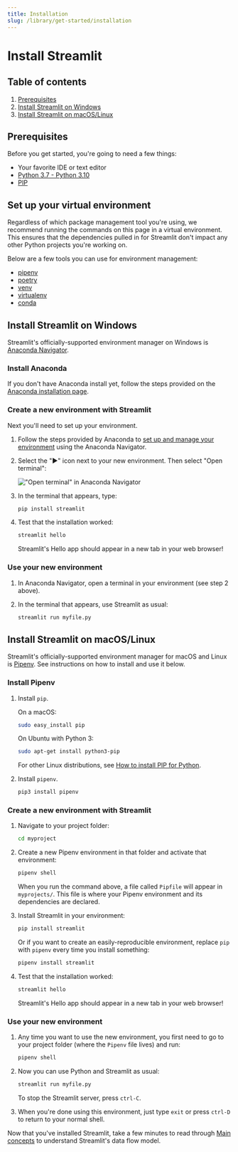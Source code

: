```yaml
---
title: Installation
slug: /library/get-started/installation
---
```


# Install Streamlit

## Table of contents

1. [Prerequisites](#prerequisites)
2. [Install Streamlit on Windows](#install-streamlit-on-windows)
3. [Install Streamlit on macOS/Linux](#install-streamlit-on-macoslinux)

## Prerequisites

Before you get started, you're going to need a few things:

- Your favorite IDE or text editor
- [Python 3.7 - Python 3.10](https://www.python.org/downloads/)
- [PIP](https://pip.pypa.io/en/stable/installing/)

## Set up your virtual environment

Regardless of which package management tool you're using, we recommend running
the commands on this page in a virtual environment. This ensures that the dependencies
pulled in for Streamlit don't impact any other Python projects
you're working on.

Below are a few tools you can use for environment management:

- [pipenv](https://pipenv-fork.readthedocs.io/en/latest/)
- [poetry](https://python-poetry.org/)
- [venv](https://docs.python.org/3/library/venv.html)
- [virtualenv](https://virtualenv.pypa.io/en/latest/)
- [conda](https://www.anaconda.com/distribution/)

## Install Streamlit on Windows

Streamlit's officially-supported environment manager on Windows is [Anaconda Navigator](https://docs.anaconda.com/anaconda/navigator/).

### Install Anaconda

If you don't have Anaconda install yet, follow the steps provided on the [Anaconda installation page](https://docs.anaconda.com/anaconda/install/windows/).

### Create a new environment with Streamlit

Next you'll need to set up your environment.

1. Follow the steps provided by Anaconda to [set up and manage your environment](https://docs.anaconda.com/anaconda/navigator/getting-started/#managing-environments) using the Anaconda Navigator.

2. Select the "▶" icon next to your new environment. Then select "Open terminal":

   !["Open terminal" in Anaconda Navigator](https://i.stack.imgur.com/EiiFc.png)

3. In the terminal that appears, type:

   ```sh
   pip install streamlit
   ```

4. Test that the installation worked:

   ```sh
   streamlit hello
   ```

   Streamlit's Hello app should appear in a new tab in your web browser!

### Use your new environment

1. In Anaconda Navigator, open a terminal in your environment (see step 2 above).
2. In the terminal that appears, use Streamlit as usual:

   ```sh
   streamlit run myfile.py
   ```

## Install Streamlit on macOS/Linux

Streamlit's officially-supported environment manager for macOS and Linux is [Pipenv](https://pypi.org/project/pipenv/). See instructions on how to install and use it below.

### Install Pipenv

1. Install `pip`.

   On a macOS:

   ```sh
   sudo easy_install pip
   ```

   On Ubuntu with Python 3:

   ```sh
   sudo apt-get install python3-pip
   ```

   For other Linux distributions, see [How to install PIP for Python](https://www.makeuseof.com/tag/install-pip-for-python/).

2. Install `pipenv`.

   ```sh
   pip3 install pipenv
   ```

### Create a new environment with Streamlit

1. Navigate to your project folder:

   ```sh
   cd myproject
   ```

2. Create a new Pipenv environment in that folder and activate that environment:

   ```sh
   pipenv shell
   ```

   When you run the command above, a file called `Pipfile` will appear in `myprojects/`. This file is where your Pipenv environment and its dependencies are declared.

3. Install Streamlit in your environment:

   ```sh
   pip install streamlit
   ```

   Or if you want to create an easily-reproducible environment, replace `pip` with `pipenv` every time you install something:

   ```sh
   pipenv install streamlit
   ```

4. Test that the installation worked:

   ```sh
   streamlit hello
   ```

   Streamlit's Hello app should appear in a new tab in your web browser!

### Use your new environment

1. Any time you want to use the new environment, you first need to go to your project folder (where the `Pipenv` file lives) and run:

   ```sh
   pipenv shell
   ```

2. Now you can use Python and Streamlit as usual:

   ```sh
   streamlit run myfile.py
   ```

   To stop the Streamlit server, press `ctrl-C`.

3. When you're done using this environment, just type `exit` or press `ctrl-D` to return to your normal shell.

Now that you've installed Streamlit, take a few minutes to read through [Main concepts](/library/get-started/main-concepts) to understand Streamlit's data flow model.
